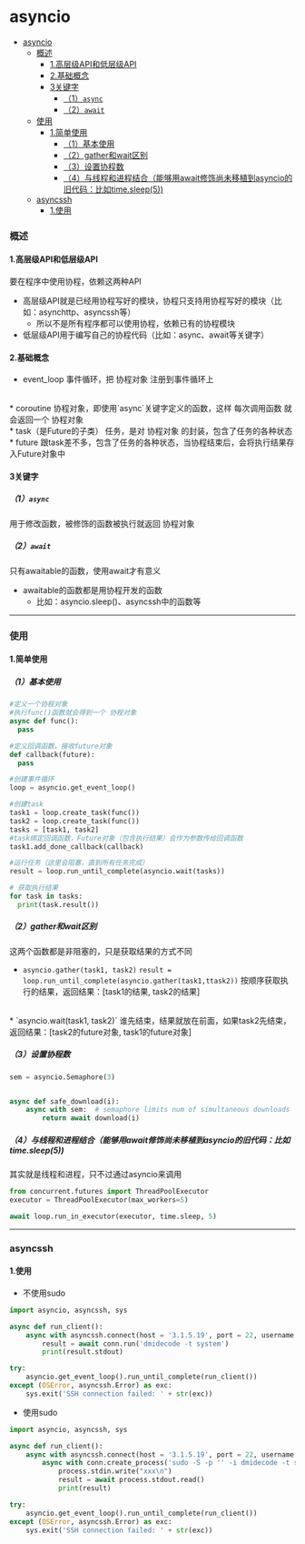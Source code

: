 # asyncio

<!-- @import "[TOC]" {cmd="toc" depthFrom=1 depthTo=6 orderedList=false} -->
<!-- code_chunk_output -->

- [asyncio](#asyncio)
    - [概述](#概述)
      - [1.高层级API和低层级API](#1高层级api和低层级api)
      - [2.基础概念](#2基础概念)
      - [3关键字](#3关键字)
        - [（1）`async`](#1async)
        - [（2）`await`](#2await)
    - [使用](#使用)
      - [1.简单使用](#1简单使用)
        - [（1）基本使用](#1基本使用)
        - [（2）gather和wait区别](#2gather和wait区别)
        - [（3）设置协程数](#3设置协程数)
        - [（4）与线程和进程结合（能够用await修饰尚未移植到asyncio的旧代码：比如time.sleep(5))](#4与线程和进程结合能够用await修饰尚未移植到asyncio的旧代码比如timesleep5)
    - [asyncssh](#asyncssh)
      - [1.使用](#1使用)

<!-- /code_chunk_output -->

### 概述

#### 1.高层级API和低层级API
要在程序中使用协程，依赖这两种API
* 高层级API就是已经用协程写好的模块，协程只支持用协程写好的模块（比如：asynchttp、asyncssh等）
  * 所以不是所有程序都可以使用协程，依赖已有的协程模块
* 低层级API用于编写自己的协程代码（比如：async、await等关键字）

#### 2.基础概念
* event_loop
事件循环，把 协程对象 注册到事件循环上
</br>
* coroutine
协程对象，即使用`async`关键字定义的函数，这样 每次调用函数 就会返回一个 协程对象
</br>
* task（是Future的子类）
任务，是对 协程对象 的封装，包含了任务的各种状态
</br>
* future
跟task差不多，包含了任务的各种状态，当协程结束后，会将执行结果存入Future对象中

#### 3关键字

##### （1）`async`
用于修改函数，被修饰的函数被执行就返回 协程对象

##### （2）`await`
只有awaitable的函数，使用await才有意义
* awaitable的函数都是用协程开发的函数
  * 比如：asyncio.sleep()、asyncssh中的函数等

***

### 使用

#### 1.简单使用

##### （1）基本使用
```python
#定义一个协程对象
#执行func()函数就会得到一个 协程对象
async def func():
  pass

#定义回调函数，接收future对象
def callback(future):
  pass

#创建事件循环
loop = asyncio.get_event_loop()

#创建task
task1 = loop.create_task(func())
task2 = loop.create_task(func())
tasks = [task1, task2]
#task绑定回调函数，Future对象（包含执行结果）会作为参数传给回调函数
task1.add_done_callback(callback)

#运行任务（这里会阻塞，直到所有任务完成）
result = loop.run_until_complete(asyncio.wait(tasks))

# 获取执行结果
for task in tasks:
  print(task.result())
```

##### （2）gather和wait区别
这两个函数都是非阻塞的，只是获取结果的方式不同
* `asyncio.gather(task1, task2)`
`result = loop.run_until_complete(asyncio.gather(task1,ttask2))`
按顺序获取执行的结果，返回结果：[task1的结果, task2的结果]
</br>
* `asyncio.wait(task1, task2)`
谁先结束，结果就放在前面，如果task2先结束，返回结果：[task2的future对象, task1的future对象]

##### （3）设置协程数
```python
sem = asyncio.Semaphore(3)


async def safe_download(i):
    async with sem:  # semaphore limits num of simultaneous downloads
        return await download(i)
```

##### （4）与线程和进程结合（能够用await修饰尚未移植到asyncio的旧代码：比如time.sleep(5))
其实就是线程和进程，只不过通过asyncio来调用

```python
from concurrent.futures import ThreadPoolExecutor
executor = ThreadPoolExecutor(max_workers=5)

await loop.run_in_executor(executor, time.sleep, 5)
```

***

### asyncssh

#### 1.使用
* 不使用sudo
```python
import asyncio, asyncssh, sys

async def run_client():
    async with asyncssh.connect(host = '3.1.5.19', port = 22, username = "root", password = "Cangoal_123") as conn:
        result = await conn.run('dmidecode -t system')
        print(result.stdout)

try:
    asyncio.get_event_loop().run_until_complete(run_client())
except (OSError, asyncssh.Error) as exc:
    sys.exit('SSH connection failed: ' + str(exc))
```

* 使用sudo
```python
import asyncio, asyncssh, sys

async def run_client():
    async with asyncssh.connect(host = '3.1.5.19', port = 22, username = "lil", password = "xxx") as conn:
        async with conn.create_process('sudo -S -p '' -i dmidecode -t system') as process:
            process.stdin.write("xxx\n")
            result = await process.stdout.read()
            print(result)

try:
    asyncio.get_event_loop().run_until_complete(run_client())
except (OSError, asyncssh.Error) as exc:
    sys.exit('SSH connection failed: ' + str(exc))
```
